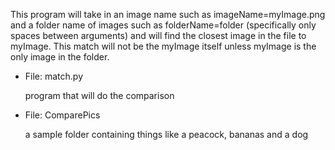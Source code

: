 This program will take in an image name such as imageName=myImage.png and a folder name of images 
such as folderName=folder (specifically only spaces between arguments) and will find the closest image in the file to  myImage. 
This match will not be the myImage itself unless myImage is the only image in the folder. 

- File: match.py

  program that will do the comparison

- File: ComparePics

  a sample folder containing things like a peacock, bananas and a dog
